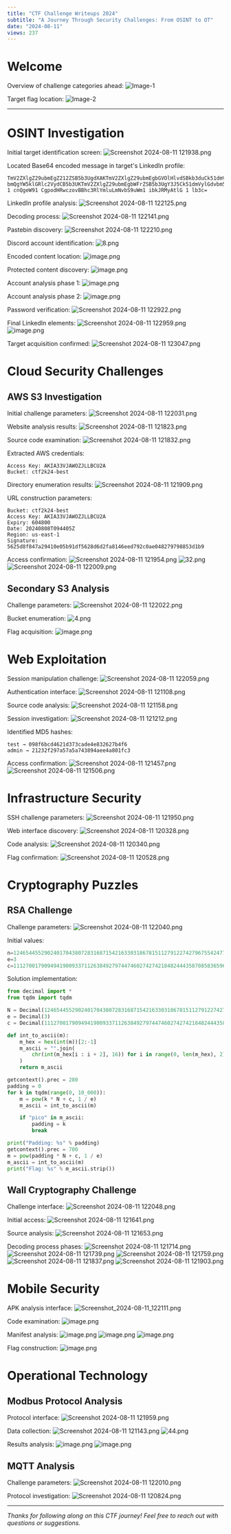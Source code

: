 ```yaml
---
title: "CTF Challenge Writeups 2024"
subtitle: "A Journey Through Security Challenges: From OSINT to OT"
date: "2024-08-11"
views: 237
---
```


# Welcome

Overview of challenge categories ahead:
![Image-1](image/kpmg_image/6.png)

Target flag location:
![Image-2](image/kpmg_image/7.png)

---

# OSINT Investigation

Initial target identification screen:
![Screenshot 2024-08-11 121938.png](image/kpmg_image/30.png)

Located Base64 encoded message in target's LinkedIn profile:
```plaintext
TmV2ZXlgZ29ubmEgZ212ZSB5b3UgdXAKTmV2ZXlgZ29ubmEgbGVOlHlvdSBkb3duCk51dmVylGdvbm5hlHJ1 bmQgYW5klGRlc2VydCB5b3UKTmV2ZXlgZ29ubmEgbWFrZSB5b3UgY3J5Ck51dmVylGdvbm5hlHNheSBnb29kYnllCk51dmVylGdvbm5hlHRlbGwgYSBsaWUgYW5klGh 1 cnQgeW91 CgpodHRwczovBBhc3RlYmluLmNvbS9uWm1 ibkJRMyAtlG 1 lb3c=
```

LinkedIn profile analysis:
![Screenshot 2024-08-11 122125.png](image/kpmg_image/57.png)

Decoding process:
![Screenshot 2024-08-11 122141.png](image/kpmg_image/25.png)

Pastebin discovery:
![Screenshot 2024-08-11 122210.png](image/kpmg_image/14.png)

Discord account identification:
![8.png](image/kpmg_image/8.png)

Encoded content location:
![image.png](image/kpmg_image/9.png)

Protected content discovery:
![image.png](image/kpmg_image/10.png)

Account analysis phase 1:
![image.png](image/kpmg_image/11.png)

Account analysis phase 2:
![image.png](image/kpmg_image/12.png)

Password verification:
![Screenshot 2024-08-11 122922.png](image/kpmg_image/15.png)

Final LinkedIn elements:
![Screenshot 2024-08-11 122959.png](image/kpmg_image/16.png)
![image.png](image/kpmg_image/13.png)

Target acquisition confirmed:
![Screenshot 2024-08-11 123047.png](image/kpmg_image/39.png)

# Cloud Security Challenges

## AWS S3 Investigation

Initial challenge parameters:
![Screenshot 2024-08-11 122031.png](image/kpmg_image/1.png)

Website analysis results:
![Screenshot 2024-08-11 121823.png](image/kpmg_image/2.png)

Source code examination:
![Screenshot 2024-08-11 121832.png](image/kpmg_image/21.png)

Extracted AWS credentials:
```plaintext
Access Key: AKIA33VJAWOZJLLBCU2A
Bucket: ctf2k24-best
```

Directory enumeration results:
![Screenshot 2024-08-11 121909.png](image/kpmg_image/20.png)

URL construction parameters:
```plaintext
Bucket: ctf2k24-best
Access Key: AKIA33VJAWOZJLLBCU2A
Expiry: 604800
Date: 20240808T094405Z
Region: us-east-1
Signature: 5625d8f847a29410e05b91df5628d6d2fa8146eed792c0ae048279798853d1b9
```

Access confirmation:
![Screenshot 2024-08-11 121954.png](image/kpmg_image/46.png)
![32.png](image/kpmg_image/32.png)
![Screenshot 2024-08-11 122009.png](image/kpmg_image/3.png)

## Secondary S3 Analysis
Challenge parameters:
![Screenshot 2024-08-11 122022.png](image/kpmg_image/51.png)

Bucket enumeration:
![4.png](image/kpmg_image/4.png)

Flag acquisition:
![image.png](image/kpmg_image/5.png)

# Web Exploitation

Session manipulation challenge:
![Screenshot 2024-08-11 122059.png](image/kpmg_image/56.png)

Authentication interface:
![Screenshot 2024-08-11 121108.png](image/kpmg_image/17.png)

Source code analysis:
![Screenshot 2024-08-11 121158.png](image/kpmg_image/50.png)

Session investigation:
![Screenshot 2024-08-11 121212.png](image/kpmg_image/36.png)

Identified MD5 hashes:
```plaintext
test → 098f6bcd4621d373cade4e832627b4f6
admin → 21232f297a57a5a743894aee4a801fc3
```

Access confirmation:
![Screenshot 2024-08-11 121457.png](image/kpmg_image/28.png)
![Screenshot 2024-08-11 121506.png](image/kpmg_image/31.png)

# Infrastructure Security

SSH challenge parameters:
![Screenshot 2024-08-11 121950.png](image/kpmg_image/55.png)

Web interface discovery:
![Screenshot 2024-08-11 120328.png](image/kpmg_image/34.png)

Code analysis:
![Screenshot 2024-08-11 120340.png](image/kpmg_image/53.png)

Flag confirmation:
![Screenshot 2024-08-11 120528.png](image/kpmg_image/23.png)

# Cryptography Puzzles

## RSA Challenge
Challenge parameters:
![Screenshot 2024-08-11 122040.png](image/kpmg_image/54.png)

Initial values:
```python
n=124654455290240170438072831687154216330318678151127912274279675542477378324205547190448356708255017687037267403854771170485302392671467974951403923256433631043504787586559727625072674672756729381597771352105733117303538360769540765664178969569213281846028712352533347099724394655235654023223677262377960566427
e=3
c=11127001790949419009337112638492797447460274274218482444358708583659626034144288836997001734324915439994099506833199252902923750945134774986248955381033641128827831707738209340996252344658078512599270181951581644119582075332702905417250405953125
```

Solution implementation:
```python
from decimal import *
from tqdm import tqdm

N = Decimal(124654455290240170438072831687154216330318678151127912274279675542477378324205547190448356708255017687037267403854771170485302392671467974951403923256433631043504787586559727625072674672756729381597771352105733117303538360769540765664178969569213281846028712352533347099724394655235654023223677262377960566427)
e = Decimal(3)
c = Decimal(11127001790949419009337112638492797447460274274218482444358708583659626034144288836997001734324915439994099506833199252902923750945134774986248955381033641128827831707738209340996252344658078512599270181951581644119582075332702905417250405953125)

def int_to_ascii(m):
    m_hex = hex(int(m))[2:-1]
    m_ascii = "".join(
        chr(int(m_hex[i : i + 2], 16)) for i in range(0, len(m_hex), 2)
    )
    return m_ascii

getcontext().prec = 280
padding = 0
for k in tqdm(range(0, 10_000)):
    m = pow(k * N + c, 1 / e)
    m_ascii = int_to_ascii(m)

    if "pico" in m_ascii:
        padding = k
        break

print("Padding: %s" % padding)
getcontext().prec = 700
m = pow(padding * N + c, 1 / e)
m_ascii = int_to_ascii(m)
print("Flag: %s" % m_ascii.strip())
```

## Wall Cryptography Challenge
Challenge interface:
![Screenshot 2024-08-11 122048.png](image/kpmg_image/49.png)

Initial access:
![Screenshot 2024-08-11 121641.png](image/kpmg_image/37.png)

Source analysis:
![Screenshot 2024-08-11 121653.png](image/kpmg_image/35.png)

Decoding process phases:
![Screenshot 2024-08-11 121714.png](image/kpmg_image/33.png)
![Screenshot 2024-08-11 121739.png](image/kpmg_image/26.png)
![Screenshot 2024-08-11 121759.png](image/kpmg_image/58.png)
![Screenshot 2024-08-11 121837.png](image/kpmg_image/45.png)
![Screenshot 2024-08-11 121903.png](image/kpmg_image/43.png)

# Mobile Security

APK analysis interface:
![Screenshot_2024-08-11_122111.png](image/kpmg_image/27.png)

Code examination:
![image.png](image/kpmg_image/42.png)

Manifest analysis:
![image.png](image/kpmg_image/29.png)
![image.png](image/kpmg_image/24.png)
![image.png](image/kpmg_image/52.png)

Flag construction:
![image.png](image/kpmg_image/22.png)

# Operational Technology

## Modbus Protocol Analysis
Protocol interface:
![Screenshot 2024-08-11 121959.png](image/kpmg_image/40.png)

Data collection:
![Screenshot 2024-08-11 121143.png](image/kpmg_image/19.png)
![44.png](image/kpmg_image/44.png)

Results analysis:
![image.png](image/kpmg_image/48.png)
![image.png](image/kpmg_image/47.png)

## MQTT Analysis
Challenge parameters:
![Screenshot 2024-08-11 122010.png](image/kpmg_image/41.png)

Protocol investigation:
![Screenshot 2024-08-11 120824.png](image/kpmg_image/18.png)

---

*Thanks for following along on this CTF journey! Feel free to reach out with questions or suggestions.*